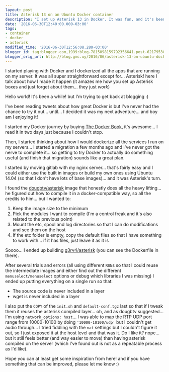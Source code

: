 ```yaml
---
layout: post
title: Asterisk 13 on an Ubuntu Docker container
description: "I set up Asterisk 13 in Docker. It was fun, and it's been working all right for a long time! This lets me move it relatively easily the next time."
date: '2016-06-30T12:40:00.000-03:00'
tags:
- container
- docker
- asterisk
modified_time: '2016-06-30T12:56:08.280-03:00'
blogger_id: tag:blogger.com,1999:blog-7815098159792356641.post-6217953000330744718
blogger_orig_url: http://blog.gmc.uy/2016/06/asterisk-13-on-ubuntu-docker-container.html
---
```

I started playing with Docker and I dockerized all the apps that are running on my server. It was all super straightforward except for... Asterisk! here I talk about how I made it happen (it amazes me how you set up Asterisk boxes and just forget about them... they just _work_)

<!--more-->
Hello world! It's been a while! but I'm trying to get back at blogging :)

I've been reading tweets about how great Docker is but I've never had the chance to try it out... until... I decided it was my next adventure... and boy am I enjoying it!

I started my Docker journey by buying [The Docker Book](https://www.dockerbook.com/), it's awesome... I read it in two days just because I couldn't stop.

Then, I started thinking about how I would dockerize all the services I run on my servers... I started a migration a few months ago and I've never got the nerve to complete it... so getting to try Docker to actually do something useful (and finish that migration) sounds like a great plan.

I started by moving gitlab with my nginx server... that's fairly easy and I could either use the built in images or build my own ones using Ubuntu 14.04 (so that I don't have lots of base images)... and it was Asterisk's turn.

I found the [dougbtv/asterisk](https://hub.docker.com/r/dougbtv/asterisk/) image that honestly does all the heavy lifting... he figured out how to compile it in a docker-compatible way, so all the credits to him... but I wanted to:

1. Keep the image size to the minimum
2. Pick the modules I want to compile (I'm a control freak and it's also related to the previous point)
3. Mount the etc, spool and log directories so that I can do modifications and see them on the host
4. If the etc folder is empty, copy the default files so that I have something to work with... if it has files, just leave it as it is

Soooo... I ended up building [g3rv4/asterisk](https://hub.docker.com/r/g3rv4/asterisk/) (you can see the Dockerfile in there).

After several trials and errors (all using different `RUN`s so that I could reuse the intermediate images and either find out the different `menuselect/menuselect` options or debug which libraries I was missing) I ended up putting everything on a single run so that:

* The source code is never included in a layer
* wget is never included in a layer

I also put the `COPY` of the `init.sh` and `default-conf.tgz` last so that if I tweak them it reuses the asterisk compiled layer... oh, and as dougbtv suggested... I'm using `network_options: host`... I was able to map the RTP UDP port range from 10000-10100 by doing `'10000-10100/udp'` but I couldn't get audio through... I tried fiddling with the `nat` settings but I couldn't figure it out, so I just exposed it at the host level and that was it. Do I like it? nope... but it still feels better (and way easier to move) than having asterisk compiled on the server (which I've found out is not as a repeatable process as I'd like).

Hope you can at least get some inspiration from here! and if you have something that can be improved, please let me know :)

